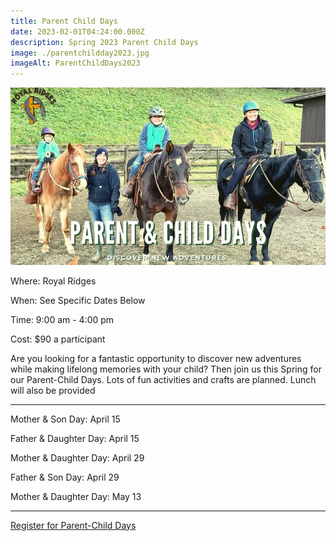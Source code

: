 ```yaml
---
title: Parent Child Days
date: 2023-02-01T04:24:00.000Z
description: Spring 2023 Parent Child Days
image: ./parentchildday2023.jpg
imageAlt: ParentChildDays2023
---
```


![parentchilddays](parentchildday2023.jpg 'parentchilddays')

<div className="text-center">
    <p className="my-2"><span className="font-semibold">Where:&nbsp;</span>Royal Ridges</p>
    <p className="mb-2"><span className="font-semibold">When:&nbsp;</span>See Specific Dates Below</p>
    <p className="mb-2"><span className="font-semibold">Time:&nbsp;</span>9:00 am - 4:00 pm</p>
    <p className="mb-2"><span className="font-semibold">Cost:&nbsp;</span>$90 a participant</p>
</div>

<p className="my-4">Are you looking for a fantastic opportunity to discover new adventures while making lifelong memories with your child? Then join us this Spring for our Parent-Child Days. Lots of fun activities and crafts are planned. Lunch will also be provided</p>

<hr />

<div className="Text-center">
    <p>Mother & Son Day: April 15</p>
    <p>Father & Daughter Day: April 15</p>
    <p>Mother & Daughter Day: April 29</p>
    <p>Father & Son Day: April 29</p>
    <p>Mother & Daughter Day: May 13</p>
</div>

<hr />

<div className='text-center mt-4'>
    <a 
        href='https://www.ultracamp.com/info/upcomingSessions.aspx?idCamp=1145&campCode=151'
        className='text-green-200 hover:text-indigo-400 hover:underline font-cursive text-2xl'
        target='_blank' 
        rel='noopener noreferrer'
    >Register for Parent-Child Days</a>
</div>
